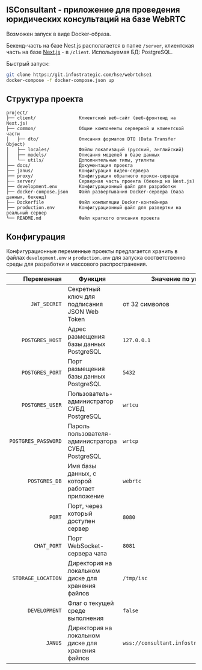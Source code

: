 ## ISConsultant - приложение для проведения юридических консультаций на базе WebRTC

Возможен запуск в виде Docker-образа.

Бекенд-часть на базе Nest.js располагается в папке `/server`, клиентская часть на базе [Next.js](https://nextjs.org) - в `/client`. Используемая БД: PostgreSQL.

Быстрый запуск:

```bash
git clone https://git.infostrategic.com/hse/webrtchse1
docker-compose -f docker-compose.json up
```

## Структура проекта

```
project/
├── client/                Клиентский веб-сайт (веб-фронтенд на Next.js)
├── common/                Общие компоненты серверной и клиентской части
│   ├── dto/               Описания форматов DTO (Data Transfer Object)
│   ├── locales/           Файлы локализаций (русский, английский)
│   ├── models/            Описания моделей в базе данных
│   └── utils/             Дополнительные типы, утилиты
├── docs/                  Документация проекта
├── janus/                 Конфигурация видео-сервера
├── proxy/                 Конфигурация обратного прокси-сервера
├── server/                Серверная часть проекта (бекенд на Nest.js)
├── development.env        Конфигурационный файл для разработки
├── docker-compose.json    Файл развертывания Docker-сервера (база данных, бекенд)
├── Dockerfile             Файл компиляции Docker-контейнера
├── production.env         Конфигурационный файл для развертки на реальный сервер
└── README.md              Файл краткого описания проекта
```

## Конфигурация

Конфигурационные переменные проекты предлагается хранить в файлах `development.env` и `production.env` для запуска соответственно среды для разработки и массового распространения.

|          Переменная | Функция                                            | Значение по умолчанию                         |
| ------------------: | -------------------------------------------------- | --------------------------------------------- |
|        `JWT_SECRET` | Секретный ключ для подписания JSON Web Token       | от 32 символов                                |
|     `POSTGRES_HOST` | Адрес размещения базы данных PostgreSQL            | `127.0.0.1`                                   |
|     `POSTGRES_PORT` | Порт размещения базы данных PostgreSQL             | `5432`                                        |
|     `POSTGRES_USER` | Пользователь-администратор СУБД PostgreSQL         | `wrtcu`                                       |
| `POSTGRES_PASSWORD` | Пароль пользователя-администратора СУБД PostgreSQL | `wrtcp`                                       |
|       `POSTGRES_DB` | Имя базы данных, с которой работает приложение     | `webrtc`                                      |
|              `PORT` | Порт, через который доступен сервер                | `8080`                                        |
|         `CHAT_PORT` | Порт WebSocket-сервера чата                        | `8081`                                        |
|  `STORAGE_LOCATION` | Директория на локальном диске для хранения файлов  | `/tmp/isc`                                    |
|       `DEVELOPMENT` | Флаг о текущей среде выполнения                    | `false`                                       |
|             `JANUS` | Директория на локальном диске для хранения файлов  | `wss://consultant.infostrategic.com/gateway2` |
